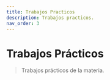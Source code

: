 ```yaml
---
title: Trabajos Practicos
description: Trabajos practicos.
nav_order: 3
---
```


# Trabajos Prácticos

> Trabajos prácticos de la materia.
